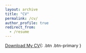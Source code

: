 ```yaml
---
layout: archive
title: "CV"
permalink: /cv/
author_profile: true
redirect_from:
  - /resume
---
```


[Download My CV](files/Curriculum_Vitae.pdf){: .btn .btn-primary }